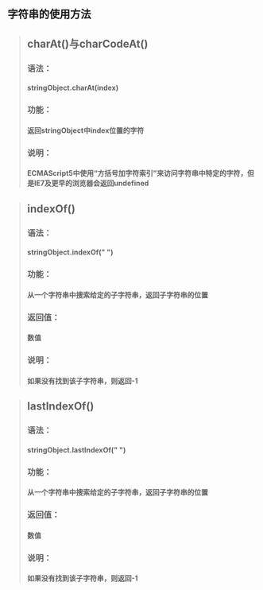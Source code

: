 ## 字符串的使用方法

>## charAt()与charCodeAt()
>### 语法：
>#### stringObject.charAt(index)
>### 功能：
>#### 返回stringObject中index位置的字符
>### 说明：
>#### ECMAScript5中使用“方括号加字符索引”来访问字符串中特定的字符，但是IE7及更早的浏览器会返回undefined

>## indexOf()
>### 语法：
>#### stringObject.indexOf(" ")
>### 功能：
>#### 从一个字符串中搜索给定的子字符串，返回子字符串的位置
>### 返回值：
>#### 数值
>### 说明：
>#### 如果没有找到该子字符串，则返回-1

>## lastIndexOf()
>### 语法：
>#### stringObject.lastIndexOf(" ")
>### 功能：
>#### 从一个字符串中搜索给定的子字符串，返回子字符串的位置
>### 返回值：
>#### 数值
>### 说明：
>#### 如果没有找到该子字符串，则返回-1

